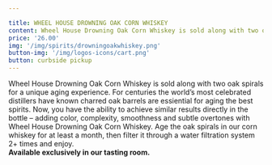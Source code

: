 ```yaml
---

title: WHEEL HOUSE DROWNING OAK CORN WHISKEY
content: Wheel House Drowning Oak Corn Whiskey is sold along with two oak spirals for a unique aging experience. For centuries the world’s most celebrated distillers have known charred oak barrels are essiential for aging the best spirits. Now, you have the ability to achieve similar results directly in the bottle – adding color, complexity, smoothness and subtle overtones with Wheel House Drowning Oak Corn Whiskey. Age the oak spirals in our corn whiskey for at least a month, then filter it through a water filtration system 2+ times and enjoy.
price: '26.00'
img: '/img/spirits/drowningoakwhiskey.png'
button-img: '/img/logos-icons/cart.png'
button: curbside pickup
---
```

Wheel House Drowning Oak Corn Whiskey is sold along with two oak spirals for a unique aging experience. For centuries the world’s most celebrated distillers have known charred oak barrels are essiential for aging the best spirits. Now, you have the ability to achieve similar results directly in the bottle – adding color, complexity, smoothness and subtle overtones with Wheel House Drowning Oak Corn Whiskey. Age the oak spirals in our corn whiskey for at least a month, then filter it through a water filtration system 2+ times and enjoy.
<br> <b>Available exclusively in our tasting room.</b>

